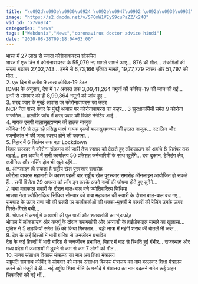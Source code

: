 ```yaml
---
title: "\u092d\u093e\u0930\u0924 \u092e\u0947\u0902 \u092a\u0939\u0932\u0940 \u092c\u093e\u0930 \u0915\u0930\u0940\u092c 9 \u0932\u093e\u0916 \u0915\u094b\u0930\u094b\u0928\u093e\u0935\u093e\u092f\u0930\u0938 \u091f\u0947\u0938\u094d\u091f, 27 \u0932\u093e\u0916 \u0938\u0947 \u091c\u094d\u092f\u093e\u0926\u093e \u0938\u0902\u0915\u094d\u0930\u092e\u093f\u0924"
image: "https://s2.dmcdn.net/v/SPOmW1VEyS9cuPaZZ/x240"
vid_id: "x7vn9r4"
categories: "news"
tags: ["Webdunia","News","coronavirus doctor advice hindi"]
date: "2020-08-28T09:18:04+03:00"
---
```

भारत में 27 लाख से ज्यादा कोरोनावायरस संक्रमित   <br>भारत में एक दिन में कोरोनावायरस के 55,079 नए मामले सामने आए... 876 की मौत... संक्रमितों की संख्या बढ़कर 27,02,743... इनमें से 6,73,166 एक्टिव मामले, 19,77,779 स्वस्थ और 51,797 की मौत...   <br>2. एक दिन में करीब 9 लाख कोविड-19 टेस्ट   <br>ICMR के अनुसार, देश में 17 अगस्त तक 3,09,41,264 नमूनों की कोविड-19 की जांच की गई... इनमें से सोमवार को ही 8,99,864 नमूनों की जांच हुई...   <br>3. शरद पवार के मुंबई आवास पर कोरोनावायरस का कहर   <br>NCP नेता शरद पवार के मुंबई आवास पर कोरोनावायरस का कहर... 3 सुरक्षाकर्मियों समेत 9 कोरोना संक्रमित... हालांकि जांच में शरद पवार की रिपोर्ट नेगेटिव आई...     <br>4. गायक एसपी बालासुब्रह्मण्यम की हालत नाजुक   <br>कोविड-19 से लड़ रहे प्रसिद्ध पार्श्व गायक एसपी बालासुब्रह्मण्यम की हालत नाजुक... स्टालिन और रजनीकांत ने की जल्द स्वस्थ होने की कामना...   <br>5. बिहार में 6 सितंबर तक बढ़ा Lockdown   <br>बिहार सरकार ने कोरोना संक्रमण की जारी तेज रफ्तार को देखते हुए लॉकडाउन की अवधि 6 सितंबर तक बढ़ाई... इस अवधि में सभी कार्यालय 50 प्रतिशत कर्मचारियों के साथ खुलेंगे... दवा दुकान, टेस्टिंग लैब, क्लीनिक और नर्सिंग होम भी खुले रहेंगे...   <br>6. ऑनलाइन हो सकता है राष्ट्रीय खेल पुरस्कार समारोह   <br>कोरोना वायरस महामारी के कारण पहली बार राष्ट्रीय खेल पुरस्कार समारोह ऑनलाइन आयोजित हो सकते हैं... सभी विजेता 29 अगस्त को लॉग इन करके अपने नामों की घोषणा होते हुए सुनेंगे...   <br>7. बाबा महाकाल सवारी के दौरान बाल-बाल बचे ज्योतिरादित्य सिंधिया   <br>भाजपा नेता ज्योतिरादित्य सिंधिया सोमवार को बाबा महाकाल की सवारी के दौरान बाल-बाल बच गए... रामघाट के ऊपर राणा जी की छतरी पर कार्यकर्ताओं की धक्का-मुक्की में पत्थरों की रेलिंग उनके ऊपर गिरते-गिरते बची...   <br>8. भोपाल में कर्फ्यू में अय्याशी की पूल पार्टी और शराबखोरी का भंड़ाफोड़   <br>भोपाल में लॉकडाउन और कर्फ्यू के दौरान शराबखोरी और अय्याशी के हाईप्रोफाइल मामले का खुलासा... पुलिस ने 5 लड़कियों समेत 16 को किया गिरफ्तार... बड़ी मात्रा में महंगी शराब की बोतलें भी जब्त...   <br>9. देश के कई हिस्सों में भारी बारिश से जनजीवन प्रभावित   <br>देश के कई हिस्सों में भारी बारिश से जनजीवन प्रभावित, बिहार में बाढ़ से स्थिति हुई गंभीर... राजस्थान और मध्य प्रदेश में जलाशयों में डूबने से कम से कम 7 लोगों की मौत...   <br>10. मानव संसाधन विकास मंत्रालय का नाम अब शिक्षा मंत्रालय    <br>राष्ट्रपति रामनाथ कोविंद ने सोमवार को मानव संसाधन विकास मंत्रालय का नाम बदलकर शिक्षा मंत्रालय करने को मंजूरी दे दी... नई राष्ट्रीय शिक्षा नीति के मसौदे में मंत्रालय का नाम बदलने समेत कई अहम सिफारिशें की गई थीं...
